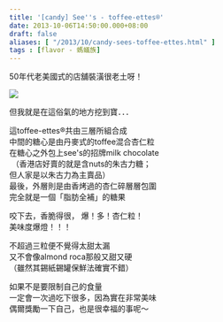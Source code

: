 ```yaml
---
title: '[candy] See''s - toffee-ettes®'
date: 2013-10-06T14:50:00.000+08:00
draft: false
aliases: [ "/2013/10/candy-sees-toffee-ettes.html" ]
tags : [flavor - 螞蟻族]
---
```


50年代老美國式的店舖裝潢很老土呀！  

![](/images/seestoffeeettes.jpg)

但我就是在這俗氣的地方挖到寶．．．  
  
這toffee-ettes®共由三層所組合成  
中間的糖心是由丹麥式的toffee混合杏仁粒   
在糖心之外包上see's的招牌milk chocolate  
 （香港店好賣的就是含nuts的朱古力糖；  
但人家是以朱古力為主賣品）  
最後，外層則是由香烤過的杏仁碎層層包圍   
完全就是一個「脂肪全補」的糖果  
  
咬下去，香脆得很， 爆！多！杏仁粒！  
美味度爆燈！！！  
  
不超過三粒便不覺得太甜太漏   
又不會像almond roca那般又甜又硬  
（雖然其錫紙錫罐保鮮法確實不錯）  
  
如果不是要限制自己的食量  
一定會一次過吃下很多，因為實在非常美味   
偶爾獎勵一下自己，也是很幸福的事呢～
